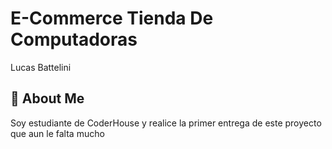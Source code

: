 
# E-Commerce Tienda De Computadoras

Lucas Battelini

## 🚀 About Me
Soy estudiante de CoderHouse y realice la primer entrega de este proyecto que aun le falta mucho 
